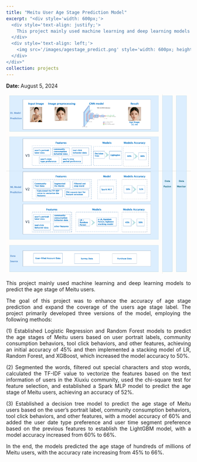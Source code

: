 ```yaml
---
title: "Meitu User Age Stage Prediction Model"
excerpt: "<div style='width: 600px;'>
  <div style='text-align: justify;'> 
    This project mainly used machine learning and deep learning models to predict the age stage of Meitu users. 
  </div>
  <div style='text-align: left;'>
    <img src='/images/agestage_predict.png' style='width: 600px; height: auto; display: block;' alt='meitu membership user'>
  </div>
</div>"
collection: projects
---
```


<p class="page__date">
  <strong>
    <i class="fa fa-fw fa-calendar" aria-hidden="true"></i> 
    Date:
  </strong> 
  <time datetime="2024-08-05">
    August 5, 2024
  </time>
</p>

<img src='/images/agestage_predict.png' style='width: 800px; height: auto;'>

<p style="text-align: justify;">This project mainly used machine learning and deep learning models to predict the age stage of Meitu users.</p>


<p style="text-align: justify;">The goal of this project was to enhance the accuracy of age stage prediction and expand the coverage of the users age stage label. The project primarily developed three versions of the model, employing the following methods:</p>


<p style="text-align: justify;">(1) Established Logistic Regression and Random Forest models to predict the age stages of Meitu users based on user portrait labels, community consumption behaviors, tool click behaviors, and other features, achieving an initial accuracy of 45% and then implemented a stacking model of LR, Random Forest, and XGBoost, which increased the model accuracy to 50%.</p>


<p style="text-align: justify;">(2) Segmented the words, filtered out special characters and stop words, calculated the TF-IDF value to vectorize the features based on the text information of users in the Xiuxiu community, used the chi-square test for feature selection, and established a Spark MLP model to predict the age stage of Meitu users, achieving an accuracy of 52%.</p>


<p style="text-align: justify;">(3) Established a decision tree model to predict the age stage of Meitu users based on the user’s portrait label, community consumption behaviors, tool click behaviors, and other features, with a model accuracy of 60% and added the user date type preference and user time segment preference based on the previous features to establish the LightGBM model, with a model accuracy increased from 60% to 66%.</p>


<p style="text-align: justify;">In the end, the models predicted the age stage of hundreds of millions of Meitu users, with the accuracy rate increasing from 45% to 66%.</p>

